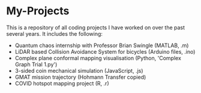 # My-Projects

This is a repository of all coding projects I have worked on over the past several years. It includes the following:
- Quantum chaos internship with Professor Brian Swingle (MATLAB, .m)
- LiDAR based Collision Avoidance System for bicycles (Arduino files, .ino)
- Complex plane conformal mapping visualisation (Python, 'Complex Graph Trial 1.py')
- 3-sided coin mechanical simulation (JavaScript, .js)
- GMAT mission trajectory (Hohmann Transfer copied)
- COVID hotspot mapping project (R, .r)
